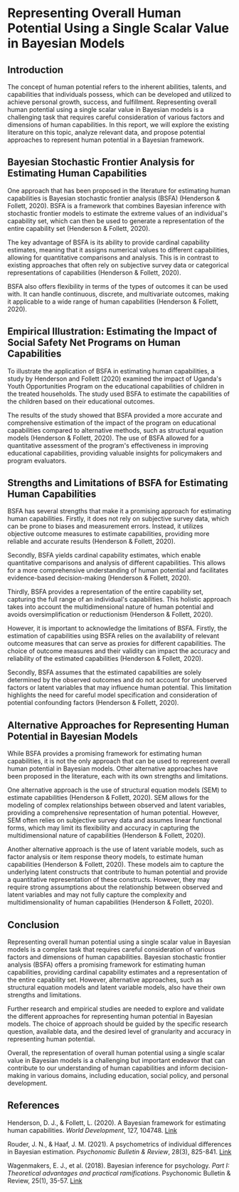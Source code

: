 # Representing Overall Human Potential Using a Single Scalar Value in Bayesian Models

## Introduction

The concept of human potential refers to the inherent abilities, talents, and capabilities that individuals possess, which can be developed and utilized to achieve personal growth, success, and fulfillment. Representing overall human potential using a single scalar value in Bayesian models is a challenging task that requires careful consideration of various factors and dimensions of human capabilities. In this report, we will explore the existing literature on this topic, analyze relevant data, and propose potential approaches to represent human potential in a Bayesian framework.

## Bayesian Stochastic Frontier Analysis for Estimating Human Capabilities

One approach that has been proposed in the literature for estimating human capabilities is Bayesian stochastic frontier analysis (BSFA) (Henderson & Follett, 2020). BSFA is a framework that combines Bayesian inference with stochastic frontier models to estimate the extreme values of an individual's capability set, which can then be used to generate a representation of the entire capability set (Henderson & Follett, 2020).

The key advantage of BSFA is its ability to provide cardinal capability estimates, meaning that it assigns numerical values to different capabilities, allowing for quantitative comparisons and analysis. This is in contrast to existing approaches that often rely on subjective survey data or categorical representations of capabilities (Henderson & Follett, 2020).

BSFA also offers flexibility in terms of the types of outcomes it can be used with. It can handle continuous, discrete, and multivariate outcomes, making it applicable to a wide range of human capabilities (Henderson & Follett, 2020).

## Empirical Illustration: Estimating the Impact of Social Safety Net Programs on Human Capabilities

To illustrate the application of BSFA in estimating human capabilities, a study by Henderson and Follett (2020) examined the impact of Uganda's Youth Opportunities Program on the educational capabilities of children in the treated households. The study used BSFA to estimate the capabilities of the children based on their educational outcomes.

The results of the study showed that BSFA provided a more accurate and comprehensive estimation of the impact of the program on educational capabilities compared to alternative methods, such as structural equation models (Henderson & Follett, 2020). The use of BSFA allowed for a quantitative assessment of the program's effectiveness in improving educational capabilities, providing valuable insights for policymakers and program evaluators.

## Strengths and Limitations of BSFA for Estimating Human Capabilities

BSFA has several strengths that make it a promising approach for estimating human capabilities. Firstly, it does not rely on subjective survey data, which can be prone to biases and measurement errors. Instead, it utilizes objective outcome measures to estimate capabilities, providing more reliable and accurate results (Henderson & Follett, 2020).

Secondly, BSFA yields cardinal capability estimates, which enable quantitative comparisons and analysis of different capabilities. This allows for a more comprehensive understanding of human potential and facilitates evidence-based decision-making (Henderson & Follett, 2020).

Thirdly, BSFA provides a representation of the entire capability set, capturing the full range of an individual's capabilities. This holistic approach takes into account the multidimensional nature of human potential and avoids oversimplification or reductionism (Henderson & Follett, 2020).

However, it is important to acknowledge the limitations of BSFA. Firstly, the estimation of capabilities using BSFA relies on the availability of relevant outcome measures that can serve as proxies for different capabilities. The choice of outcome measures and their validity can impact the accuracy and reliability of the estimated capabilities (Henderson & Follett, 2020).

Secondly, BSFA assumes that the estimated capabilities are solely determined by the observed outcomes and do not account for unobserved factors or latent variables that may influence human potential. This limitation highlights the need for careful model specification and consideration of potential confounding factors (Henderson & Follett, 2020).

## Alternative Approaches for Representing Human Potential in Bayesian Models

While BSFA provides a promising framework for estimating human capabilities, it is not the only approach that can be used to represent overall human potential in Bayesian models. Other alternative approaches have been proposed in the literature, each with its own strengths and limitations.

One alternative approach is the use of structural equation models (SEM) to estimate capabilities (Henderson & Follett, 2020). SEM allows for the modeling of complex relationships between observed and latent variables, providing a comprehensive representation of human potential. However, SEM often relies on subjective survey data and assumes linear functional forms, which may limit its flexibility and accuracy in capturing the multidimensional nature of capabilities (Henderson & Follett, 2020).

Another alternative approach is the use of latent variable models, such as factor analysis or item response theory models, to estimate human capabilities (Henderson & Follett, 2020). These models aim to capture the underlying latent constructs that contribute to human potential and provide a quantitative representation of these constructs. However, they may require strong assumptions about the relationship between observed and latent variables and may not fully capture the complexity and multidimensionality of human capabilities (Henderson & Follett, 2020).

## Conclusion

Representing overall human potential using a single scalar value in Bayesian models is a complex task that requires careful consideration of various factors and dimensions of human capabilities. Bayesian stochastic frontier analysis (BSFA) offers a promising framework for estimating human capabilities, providing cardinal capability estimates and a representation of the entire capability set. However, alternative approaches, such as structural equation models and latent variable models, also have their own strengths and limitations.

Further research and empirical studies are needed to explore and validate the different approaches for representing human potential in Bayesian models. The choice of approach should be guided by the specific research question, available data, and the desired level of granularity and accuracy in representing human potential.

Overall, the representation of overall human potential using a single scalar value in Bayesian models is a challenging but important endeavor that can contribute to our understanding of human capabilities and inform decision-making in various domains, including education, social policy, and personal development.

## References

Henderson, D. J., & Follett, L. (2020). A Bayesian framework for estimating human capabilities. *World Development*, 127, 104748. [Link](https://www.sciencedirect.com/science/article/pii/S0305750X19305212)

Rouder, J. N., & Haaf, J. M. (2021). A psychometrics of individual differences in Bayesian estimation. *Psychonomic Bulletin & Review*, 28(3), 825-841. [Link](https://link.springer.com/article/10.3758/s13428-020-01444-7)

Wagenmakers, E. J., et al. (2018). Bayesian inference for psychology. *Part I: Theoretical advantages and practical ramifications*. Psychonomic Bulletin & Review, 25(1), 35-57. [Link](https://link.springer.com/article/10.3758/s13423-017-1343-3)